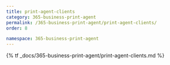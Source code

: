 ```yaml
---
title: print-agent-clients
category: 365-business-print-agent
permalink: /365-business-print-agent/print-agent-clients/
order: 8

namespace: 365-business-print-agent
---
```


{% tf _docs/365-business-print-agent/print-agent-clients.md %}